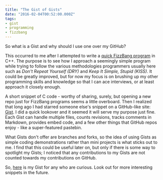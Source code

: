 ```yaml
---
title: "The Gist of Gists"
date: "2016-02-04T00:52:00.000Z"
tags:
- gist
- programming
- fizzbang
---
```


So what is a Gist and why should I use one over my GitHub?

This occurred to me after I attempted to write a [quick FizzBang program](https://en.wikipedia.org/wiki/Fizz_buzz#Programming_interviews) in C++. The purpose is to see how I approach a seemingly simple program while trying to follow the various methodologies programmers usually here such as _Don't Repeat Yourself (DRY)_ and _Keep It Simple, Stupid (KISS)_. It could be greatly improved, but for now my focus is on brushing up my other programming skills and knowledge so that I can ace interviews, or at least approach it closely enough.

A short snippet of C code - worthy of sharing, surely, but opening a new repo just for FizzBang programs seems a little overboard. Then I realized that long ago I had starred someone else's snippet on a GitHub-like site: [Gist](https://gist.github.com/). I did a quick lookover and it seemed it will serve my purpose just fine. Each Gist can handle multiple files, counts revisions, tracks comments in Markdown, provides embed code, and a few other things that GitHub repos enjoy - like a super-featured pastebin.

What Gists don't offer are branches and forks, so the idea of using Gists as simple coding demonstrations rather than mini projects is what sticks out to me. I find that this could be useful later on, but only if there is some way to spotlight my Gists; I noticed that any contributions to my Gists are not counted towards my contributions on GitHub.

So, [here](https://gist.github.com/jyntran) is my Gist for any who are curious. Look out for more interesting snippets in the future.